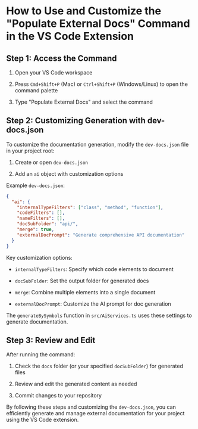 # How to Use and Customize the "Populate External Docs" Command in the VS Code Extension

## Step 1: Access the Command

1. Open your VS Code workspace

2. Press `Cmd+Shift+P` (Mac) or `Ctrl+Shift+P` (Windows/Linux) to open the command palette

3. Type "Populate External Docs" and select the command

## Step 2: Customizing Generation with dev-docs.json

To customize the documentation generation, modify the `dev-docs.json` file in your project root:

1. Create or open `dev-docs.json`

2. Add an `ai` object with customization options

Example `dev-docs.json`:

```json
{
  "ai": {
    "internalTypeFilters": ["class", "method", "function"],
    "codeFilters": [],
    "nameFilters": [],
    "docSubFolder": "api/",
    "merge": true,
    "externalDocPrompt": "Generate comprehensive API documentation"
  }
}
```

Key customization options:

* `internalTypeFilters`: Specify which code elements to document

* `docSubFolder`: Set the output folder for generated docs

* `merge`: Combine multiple elements into a single document

* `externalDocPrompt`: Customize the AI prompt for doc generation

The `generateBySymbols` function in `src/AiServices.ts` uses these settings to generate documentation.

## Step 3: Review and Edit

After running the command:

1. Check the `docs` folder (or your specified `docSubFolder`) for generated files

2. Review and edit the generated content as needed

3. Commit changes to your repository

By following these steps and customizing the `dev-docs.json`, you can efficiently generate and manage external documentation for your project using the VS Code extension.
